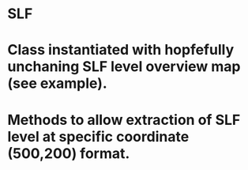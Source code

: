 # SLF
# Class instantiated with hopfefully unchaning SLF level overview map (see example).
# Methods to allow extraction of SLF level at specific coordinate (500,200) format.
